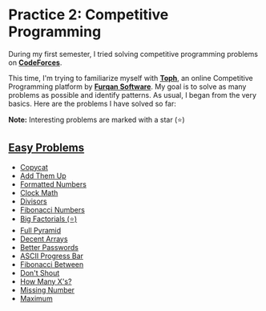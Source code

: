 # Practice 2: Competitive Programming

During my first semester, I tried solving competitive programming problems on [**CodeForces**][0].

This time, I'm trying to familiarize myself with [**Toph**][1], an online Competitive Programming platform by [**Furqan Software**][2]. My goal is to solve as many problems as possible and identify patterns. As usual, I began from the very basics. Here are the problems I have solved so far:

**Note:** Interesting problems are marked with a star (⭐)

## [Easy Problems][3]

-   [Copycat][3_1]
-   [Add Them Up][3_2]
-   [Formatted Numbers][3_3]
-   [Clock Math][3_4]
-   [Divisors][3_5]
-   [Fibonacci Numbers][3_6]
-   [Big Factorials (⭐)][3_7]
-   [Full Pyramid][3_8]
-   [Decent Arrays][3_10]
-   [Better Passwords][3_11]
-   [ASCII Progress Bar][3_13]
-   [Fibonacci Between][3_22]
-   [Don't Shout][3_23]
-   [How Many X's?][3_24]
-   [Missing Number][3_27]
-   [Maximum][3_28]

<!-- --- links --- -->

[0]: https://codeforces.com/
[1]: https://toph.co/
[2]: https://furqansoftware.com/
[3]: https://toph.co/problems/easy-problems
[3_1]: https://toph.co/p/copycat
[3_2]: https://toph.co/p/add-them-up
[3_3]: https://toph.co/p/formatted-numbers
[3_4]: https://toph.co/p/clock-math
[3_5]: https://toph.co/p/divisors
[3_6]: https://toph.co/p/fibonacci-numbers
[3_7]: https://toph.co/p/big-factorials
[3_8]: https://toph.co/p/full-pyramid
[3_10]: https://toph.co/p/decent-arrays
[3_11]: https://toph.co/p/better-passwords
[3_13]: https://toph.co/p/ascii-progress-bar
[3_22]: https://toph.co/p/fibonacci-between
[3_23]: https://toph.co/p/don-t-shout
[3_24]: https://toph.co/p/how-many-x-s
[3_27]: https://toph.co/p/missing-number
[3_28]: https://toph.co/p/maximum
